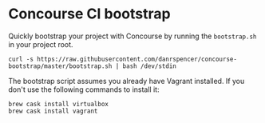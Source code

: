 # Concourse CI bootstrap

Quickly bootstrap your project with Concourse by running the `bootstrap.sh` in your project root.

```
curl -s https://raw.githubusercontent.com/danrspencer/concourse-bootstrap/master/bootstrap.sh | bash /dev/stdin
```

The bootstrap script assumes you already have Vagrant installed. If you don't use the following commands to install it:

```
brew cask install virtualbox
brew cask install vagrant
```
